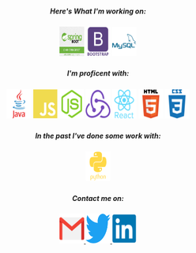 <header>
<link rel="stylesheet" href="https://cdn.jsdelivr.net/gh/devicons/devicon@master/devicon.min.css">
<header />

  <body>
<h5>Here's What I'm working on:<h5/>
  
<img src = "spring-boot-mini-logo.jpg"  width="50" height="60" /> 
<img src = "bootstrap/bootstrap-plain-wordmark.svg"  width="50" height="60" /> 
<img src = "mysql/mysql-plain-wordmark.svg"  width="50" height="60" />
  
  <br/>
  
<h5>I'm proficent with: <h5/>

<img src = "java/java-original-wordmark.svg"  width="50" height="60" />
<img src = "javascript/javascript-plain.svg"  width="50" height="60" />
<img src = "nodejs/nodejs-plain.svg"  width="50" height="60" />   
<img src = "redux/redux-original.svg"  width="50" height="60" />                                                               
<img src = "react/react-original-wordmark.svg"  width="50" height="60" />
<img src = "html5/html5-original-wordmark.svg"  width="50" height="60" />
<img src = "css3/css3-plain-wordmark.svg"  width="50" height="60" />

<h5>In the past I've done some work with:<h5/>
<img src = "python/python-plain-wordmark.svg"  width="50" height="60" />

<h5>Contact me on:<h5/>
  
  <a target="_blank" href = "mailto: michaels.wpi@gmail.com" >
  <img src = "gmail.svg"  width="50" height="60" />
  <a/>
  
 <a target="_blank" href="https://twitter.com/Mike_Spremulli">
   <img src = "twitter/twitter-original.svg"  width="50" height="60" />
 </a>
  
<a target="_blank" href = "https://www.linkedin.com/in/michaelspremulli" >
  <img src = "linkedin/linkedin-original.svg"  width="50" height="60" />
<a/>
  
<body />
